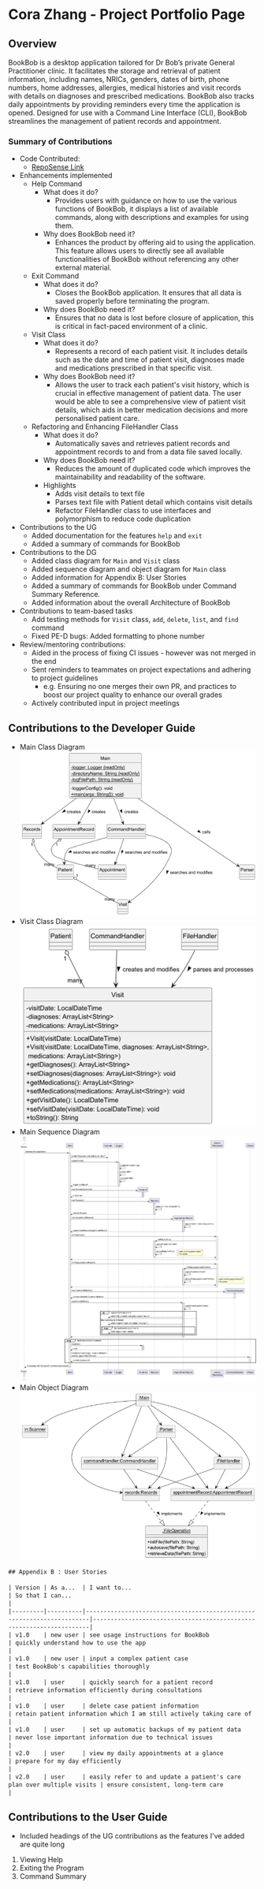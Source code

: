 # Cora Zhang - Project Portfolio Page

## Overview
BookBob is a desktop application tailored for Dr Bob’s private General Practitioner clinic. It facilitates the storage
and retrieval of patient information, including names, NRICs, genders, dates of birth, phone numbers, home addresses,
allergies, medical histories and visit records with details on diagnoses and prescribed medications. BookBob also 
tracks daily appointments by providing reminders every time the application is opened. Designed for use with a 
Command Line Interface (CLI), BookBob streamlines the management of patient records and appointment.
### Summary of Contributions
- Code Contributed: 
  - [RepoSense Link](https://nus-cs2113-ay2425s1.github.io/tp-dashboard/?search=g13nd0n)
- Enhancements implemented
  - Help Command 
    - What does it do?
      - Provides users with guidance on how to use the various functions of BookBob, it displays a list of available 
      commands, along with descriptions and examples for using them.
    - Why does BookBob need it?
      - Enhances the product by offering aid to using the application. This feature allows users to directly see all 
      available functionalities of BookBob without referencing any other external material.
  - Exit Command 
    - What does it do?
      - Closes the BookBob application. It ensures that all data is saved properly before terminating the program.
    - Why does BookBob need it?
      - Ensures that no data is lost before closure of application, this is critical in fact-paced 
      environment of a clinic. 
  - Visit Class 
    - What does it do?
      - Represents a record of each patient visit. It includes details such as the date and time of patient visit, 
      diagnoses made and medications prescribed in that specific visit.
    - Why does BookBob need it?
      - Allows the user to track each patient's visit history, which is crucial in effective management of patient 
      data. The user would be able to see a comprehensive view of patient visit details, which aids in better medication
      decisions and more personalised patient care. 
  - Refactoring and Enhancing FileHandler Class
    - What does it do?
      - Automatically saves and retrieves patient records and appointment records to and from a data file saved locally.
    - Why does BookBob need it?
      - Reduces the amount of duplicated code which improves the maintainability and readability of the software.
    - Highlights 
      - Adds visit details to text file 
      - Parses text file with Patient detail which contains visit details
      - Refactor FileHandler class to use interfaces and polymorphism to reduce code duplication
- Contributions to the UG
  - Added documentation for the features `help` and `exit`
  - Added a summary of commands for BookBob
- Contributions to the DG 
  - Added class diagram for `Main` and `Visit` class
  - Added sequence diagram and object diagram for `Main` class
  - Added information for Appendix B: User Stories
  - Added a summary of commands for BookBob under Command Summary Reference.
  - Added information about the overall Architecture of BookBob
- Contributions to team-based tasks
  - Add testing methods for `Visit` class, `add`, `delete`, `list`, and `find` command
  - Fixed PE-D bugs: Added formatting to phone number
- Review/mentoring contributions: 
  - Aided in the process of fixing CI issues - however was not merged in the end
  - Sent reminders to teammates on project expectations and adhering to project guidelines
    - e.g. Ensuring no one merges their own PR, and practices to boost our project quality to enhance our overall grades
  - Actively contributed input in project meetings

## Contributions to the Developer Guide
- Main Class Diagram\
  ![Main.png](..%2FMain.png)
- Visit Class Diagram\
  ![Visit.png](..%2FVisit.png)
- Main Sequence Diagram\
  ![MainSequenceDiagram.png](..%2FMainSequenceDiagram.png)
- Main Object Diagram\
  ![MainObjectDiagram.png](..%2FMainObjectDiagram.png)

```
## Appendix B : User Stories

| Version | As a...  | I want to...                                                          | So that I can...                                                    |
|---------|----------|-----------------------------------------------------------------------|---------------------------------------------------------------------|
| v1.0    | new user | see usage instructions for BookBob                                    | quickly understand how to use the app                               |
| v1.0    | new user | input a complex patient case                                          | test BookBob's capabilities thoroughly                              |
| v1.0    | user     | quickly search for a patient record                                   | retrieve information efficiently during consultations               |
| v1.0    | user     | delete case patient information                                       | retain patient information which I am still actively taking care of |
| v1.0    | user     | set up automatic backups of my patient data                           | never lose important information due to technical issues            |
| v2.0    | user     | view my daily appointments at a glance                                | prepare for my day efficiently                                      |
| v2.0    | user     | easily refer to and update a patient's care plan over multiple visits | ensure consistent, long-term care                                   |                                       
```

## Contributions to the User Guide
- Included headings of the UG contributions as the features I've added are quite long
1. Viewing Help
2. Exiting the Program
3. Command Summary

